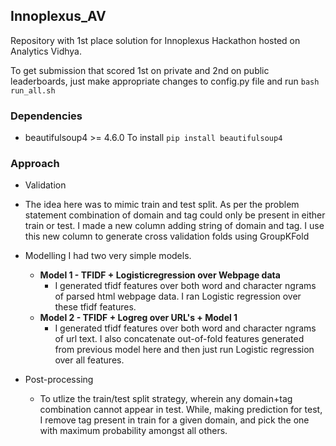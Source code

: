 ## Innoplexus_AV
Repository with 1st place solution for Innoplexus Hackathon hosted on Analytics Vidhya.

To get submission that scored 1st on private and 2nd on public leaderboards, just make appropriate changes to config.py file and run `bash run_all.sh`   

### Dependencies
- beautifulsoup4 >= 4.6.0
To install `pip install beautifulsoup4`

### 
### Approach
* Validation
- The idea here was to mimic train and test split. As per the problem statement combination of domain and tag could only be present in either train or test. I made a new column adding string of domain and tag. I use this new column to generate cross validation folds using GroupKFold

* Modelling
  I had two very simple models.
  * **Model 1 - TFIDF + Logisticregression over Webpage data**
    - I generated tfidf features over both word and character ngrams of parsed html webpage data. I ran Logistic regression over these tfidf features.
  * **Model 2 - TFIDF + Logreg over URL's + Model 1**
    - I generated tfidf features over both word and character ngrams of url text. I also concatenate out-of-fold features generated from previous model here and then just run Logistic regression over all features.

* Post-processing
  - To utlize the train/test split strategy, wherein any domain+tag combination cannot appear in test. While, making prediction for test, I remove tag present in train for a given domain, and pick the one with maximum probability amongst all others.
